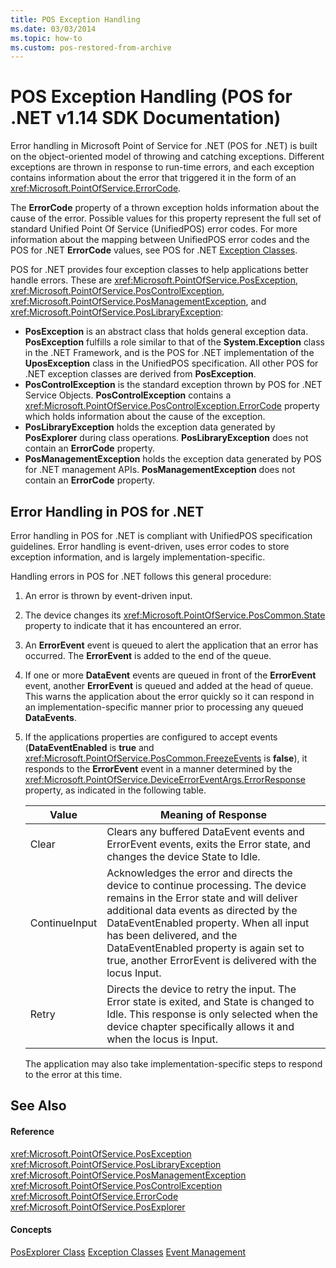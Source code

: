 ```yaml
---
title: POS Exception Handling
ms.date: 03/03/2014
ms.topic: how-to
ms.custom: pos-restored-from-archive
---
```


# POS Exception Handling (POS for .NET v1.14 SDK Documentation)

Error handling in Microsoft Point of Service for .NET (POS for .NET) is built on the object-oriented model of throwing and catching exceptions. Different exceptions are thrown in response to run-time errors, and each exception contains information about the error that triggered it in the form of an <xref:Microsoft.PointOfService.ErrorCode>.

The **ErrorCode** property of a thrown exception holds information about the cause of the error. Possible values for this property represent the full set of standard Unified Point Of Service (UnifiedPOS) error codes. For more information about the mapping between UnifiedPOS error codes and the POS for .NET **ErrorCode** values, see POS for .NET [Exception Classes](exception-classes.md).

POS for .NET provides four exception classes to help applications better handle errors. These are <xref:Microsoft.PointOfService.PosException>, <xref:Microsoft.PointOfService.PosControlException>, <xref:Microsoft.PointOfService.PosManagementException>, and <xref:Microsoft.PointOfService.PosLibraryException>:

- **PosException** is an abstract class that holds general exception data. **PosException** fulfills a role similar to that of the **System.Exception** class in the .NET Framework, and is the POS for .NET implementation of the **UposException** class in the UnifiedPOS specification. All other POS for .NET exception classes are derived from **PosException**.
- **PosControlException** is the standard exception thrown by POS for .NET Service Objects. **PosControlException** contains a <xref:Microsoft.PointOfService.PosControlException.ErrorCode> property which holds information about the cause of the exception.
- **PosLibraryException** holds the exception data generated by **PosExplorer** during class operations. **PosLibraryException** does not contain an **ErrorCode** property.
- **PosManagementException** holds the exception data generated by POS for .NET management APIs. **PosManagementException** does not contain an **ErrorCode** property.

## Error Handling in POS for .NET

Error handling in POS for .NET is compliant with UnifiedPOS specification guidelines. Error handling is event-driven, uses error codes to store exception information, and is largely implementation-specific.

Handling errors in POS for .NET follows this general procedure:

1. An error is thrown by event-driven input.

2. The device changes its <xref:Microsoft.PointOfService.PosCommon.State> property to indicate that it has encountered an error.

3. An **ErrorEvent** event is queued to alert the application that an error has occurred. The **ErrorEvent** is added to the end of the queue.

4. If one or more **DataEvent** events are queued in front of the **ErrorEvent** event, another **ErrorEvent** is queued and added at the head of queue. This warns the application about the error quickly so it can respond in an implementation-specific manner prior to processing any queued **DataEvents**.

5. If the applications properties are configured to accept events (**DataEventEnabled** is **true** and <xref:Microsoft.PointOfService.PosCommon.FreezeEvents> is **false**), it responds to the **ErrorEvent** event in a manner determined by the <xref:Microsoft.PointOfService.DeviceErrorEventArgs.ErrorResponse> property, as indicated in the following table.

    | Value         | Meaning of Response                                                                                                                                                                                                                                                                                                                                |
    |---------------|----------------------------------------------------------------------------------------------------------------------------------------------------------------------------------------------------------------------------------------------------------------------------------------------------------------------------------------------------|
    | Clear         | Clears any buffered DataEvent events and ErrorEvent events, exits the Error state, and changes the device State to Idle.                                                                                                                                                                                                                           |
    | ContinueInput | Acknowledges the error and directs the device to continue processing. The device remains in the Error state and will deliver additional data events as directed by the DataEventEnabled property. When all input has been delivered, and the DataEventEnabled property is again set to true, another ErrorEvent is delivered with the locus Input. |
    | Retry         | Directs the device to retry the input. The Error state is exited, and State is changed to Idle. This response is only selected when the device chapter specifically allows it and when the locus is Input.                                                                                                                                         |

    The application may also take implementation-specific steps to respond to the error at this time.

## See Also

#### Reference

<xref:Microsoft.PointOfService.PosException>
<xref:Microsoft.PointOfService.PosLibraryException>
<xref:Microsoft.PointOfService.PosManagementException>
<xref:Microsoft.PointOfService.PosControlException>
<xref:Microsoft.PointOfService.ErrorCode>
<xref:Microsoft.PointOfService.PosExplorer>

#### Concepts

[PosExplorer Class](posexplorer-class.md)
[Exception Classes](exception-classes.md)
[Event Management](event-management.md)
